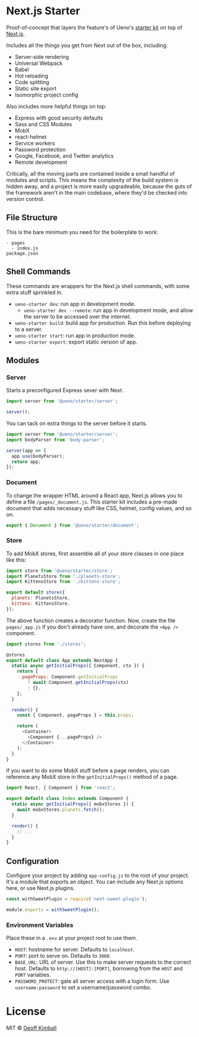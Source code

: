 # Next.js Starter

Proof-of-concept that layers the feature's of Ueno's [starter kit](https://github.com/ueno-llc/starter-kit-universally) on top of [Next.js](https://github.com/zeit/next.js).

Includes all the things you get from Next out of the box, including:

- Server-side rendering
- Universal Webpack
- Babel
- Hot reloading
- Code splitting
- Static site export
- Isomorphic project config

Also includes more helpful things on top:

- Express with good security defaults
- Sass and CSS Modules
- MobX
- react-helmet
- Service workers
- Password protection
- Google, Facebook, and Twitter analytics
- Remote development

Critically, all the moving parts are contained inside a small handful of modules and scripts. This means the complexity of the build system is hidden away, and a project is more easily upgradeable, because the guts of the framework aren't in the main codebase, where they'd be checked into version control.

## File Structure

This is the bare minimum you need for the boilerplate to work:

```
- pages
  - index.js
package.json
```

## Shell Commands

These commands are wrappers for the Next.js shell commands, with some extra stuff sprinkled in.

- `ueno-starter dev`: run app in development mode.
  - `ueno-starter dev --remote`: run app in development mode, and allow the server to be accessed over the internet.
- `ueno-starter build`: build app for production. Run this before deploying to a server.
- `ueno-starter start`: run app in production mode.
- `ueno-starter export`: export static version of app.

## Modules

### Server

Starts a preconfigured Express sever with Next.

```js
import server from '@ueno/starter/server';

server();
```

You can tack on extra things to the server before it starts.

```js
import server from '@ueno/starter/server';
import bodyParser from 'body-parser';

server(app => {
  app.use(bodyParser);
  return app;
});
```

### Document

To change the wrapper HTML around a React app, Next.js allows you to define a file `/pages/_document.js`. This starter kit includes a pre-made document that adds necessary stuff like CSS, helmet, config values, and so on.

```js
export { Document } from '@ueno/starter/document';
```

### Store

To add MobX stores, first assemble all of your store classes in one place like this:

```js
import store from '@ueno/starter/store';
import PlanetsStore from './planets-store';
import KittensStore from './kittens-store';

export default store({
  planets: PlanetsStore,
  kittens: KittensStore,
});
```

The above function creates a decorator function. Now, create the file `pages/_app.js` if you don't already have one, and decorate the `<App />` component.

```js
import stores from './stores';

@stores
export default class App extends NextApp {
  static async getInitialProps({ Component, ctx }) {
    return {
      pageProps: Component.getInitialProps
        ? await Component.getInitialProps(ctx)
        : {},
    };
  }

  render() {
    const { Component, pageProps } = this.props;

    return (
      <Container>
        <Component {...pageProps} />
      </Container>
    );
  }
}
```

If you want to do some MobX stuff before a page renders, you can reference any MobX store in the `getInitialProps()` method of a page.

```js
import React, { Component } from 'react';

export default class Index extends Component {
  static async getInitialProps({ mobxStores }) {
    await mobxStores.planets.fetch();
  }

  render() {
    // ...
  }
}
```

## Configuration

Configure your project by adding `app-config.js` to the root of your project. It's a module that exports an object. You can include any Next.js options here, or use Next.js plugins.

```js
const withSweetPlugin = require('next-sweet-plugin');

module.exports = withSweetPlugin();
```

### Environment Variables

Place these in a `.env` at your project root to use them.

- `HOST`: hostname for server. Defaults to `localhost`.
- `PORT`: port to serve on. Defaults to `3000`.
- `BASE_URL`: URL of server. Use this to make server requests to the correct host. Defaults to `http://[HOST]:[PORT]`, borrowing from the `HOST` and `PORT` variables.
- `PASSWORD_PROTECT`: gate all server access with a login form. Use `username:password` to set a username/password combo.

# License

MIT &copy; [Geoff Kimball](http://geoffkimball.com)

